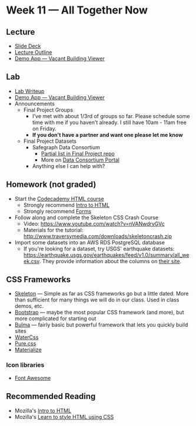 # Week 11 — All Together Now

## Lecture

* [Slide Deck](https://docs.google.com/presentation/d/1GbWm4IdKlq6KC1H4LFPdAUh_dHb8eA2QOXmkTyluAQc/edit?usp=sharing)
* [Lecture Outline](Lecture_Outline.md)
* [Demo App — Vacant Building Viewer](http://ec2-3-80-74-56.compute-1.amazonaws.com/)

## Lab

* [Lab Writeup](Lab.md)
* [Demo App — Vacant Building Viewer](http://ec2-3-80-74-56.compute-1.amazonaws.com/)
* Announcements
  - Final Project Groups
    * I've met with about 1/3rd of groups so far. Please schedule some time with me if you haven't already. I still have 10am - 11am free on Friday.
    * **If you don't have a partner and want one please let me know**
  - Final Project Datasets
    * Safegraph Data Consortium
      * [Partial list in Final Project repo](https://github.com/MUSA-509/final-project/blob/main/data.md)
      * More on [Data Consortium Portal](https://catalog.safegraph.io/app/browse)
    * Anything else I can help with?

## Homework (not graded)

* Start the [Codecademy HTML course](https://www.codecademy.com/learn/learn-html)
  * Strongly recommend [Intro to HTML](https://www.codecademy.com/courses/learn-html/lessons/intro-to-html/exercises/intro)
  * Strongly recommend [Forms](https://www.codecademy.com/courses/learn-html/lessons/html-forms/exercises/forms-intro)
* Follow along and complete the Skeleton CSS Crash Course
  * Video: <https://www.youtube.com/watch?v=nVANwdryGVc>
  * Materials for the tutorial: <http://www.traversymedia.com/downloads/skeletoncrash.zip>
* Import some datasets into an AWS RDS PostgreSQL database
  * If you're looking for a dataset, try USGS' earthquake datasets: <https://earthquake.usgs.gov/earthquakes/feed/v1.0/summary/all_week.csv>. They provide information about the columns on [their site](https://earthquake.usgs.gov/earthquakes/feed/v1.0/csv.php).


## CSS Frameworks

* [Skeleton](http://getskeleton.com) — Simple as far as CSS frameworks go but a little dated. More than sufficient for many things we will do in our class. Used in class demos, etc.
* [Bootstrap](https://getbootstrap.com/docs/4.5/getting-started/introduction/) — maybe the most popular CSS framework (and more), but more complicated for starting out
* [Bulma](https://bulma.io/) — fairly basic but powerful framework that lets you quickly build sites
* [WaterCss](https://watercss.netlify.app/)
* [Pure.css](https://purecss.io/)
* [Materialize](https://materializecss.com/)

### Icon libraries

* [Font Awesome](https://fontawesome.com/)

## Recommended Reading

* Mozilla's [Intro to HTML](https://developer.mozilla.org/en-US/docs/Learn/HTML/Introduction_to_HTML)
* Mozilla's [Learn to style HTML using CSS](https://developer.mozilla.org/en-US/docs/Learn/CSS)
